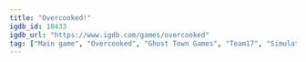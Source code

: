 ```yaml
---
title: "Overcooked!"
igdb_id: 18433
igdb_url: "https://www.igdb.com/games/overcooked"
tag: ["Main game", "Overcooked", "Ghost Town Games", "Team17", "Simulator", "Strategy", "Indie", "Arcade", "Single player", "Multiplayer", "Co-operative", "Bird view / Isometric", "Action", "Comedy", "Kids"]
---
```


